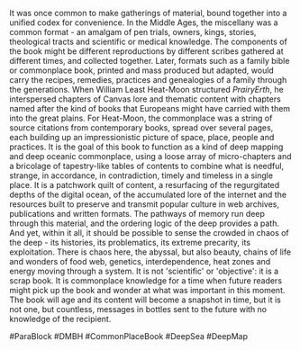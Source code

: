 It was once common to make gatherings of material, bound together into a unified codex for convenience. In the Middle Ages, the miscellany was a common format - an amalgam of pen trials, owners, kings, stories, theological tracts and scientific or medical knowledge. The components of the book might be different reproductions by different scribes gathered at different times, and collected together. Later, formats such as a family bible or commonplace book, printed and mass produced but adapted, would carry the recipes, remedies, practices and genealogies of a family through the generations. When William Least Heat-Moon structured *PrairyErth*, he interspersed chapters of Canvas lore and thematic content with chapters named after the kind of books that Europeans might have carried with them into the great plains. For Heat-Moon, the commonplace was a string of source citations from contemporary books, spread over several pages, each building up an impressionistic picture of space, place, people and practices. It is the goal of this book to function as a kind of deep mapping and deep oceanic commonplace, using a loose array of micro-chapters and a bricolage of tapestry-like tables of contents to combine what is needful, strange, in accordance, in contradiction, timely and timeless in a single place. It is a patchwork quilt of content, a resurfacing of the regurgitated depths of the digital ocean, of the accumulated lore of the internet and the resources built to preserve and transmit popular culture in web archives, publications and written formats. The pathways of memory run deep through this material, and the ordering logic of the deep provides a path. And yet, within it all, it should be possible to sense the crowded in chaos of the deep - its histories, its problematics, its extreme precarity, its exploitation. There is chaos here, the abyssal, but also beauty, chains of life and wonders of food web, genetics, interdependence, heat zones and energy moving through a system. It is not 'scientific' or 'objective': it is a scrap book. It is commonplace knowledge for a time when future readers might pick up the book and wonder at what was important in this moment. The book will age and its content will become a snapshot in time, but it is not one, but countless, messages in bottles sent to the future with no knowledge of the recipient.

#ParaBlock #DMBH #CommonPlaceBook #DeepSea #DeepMap